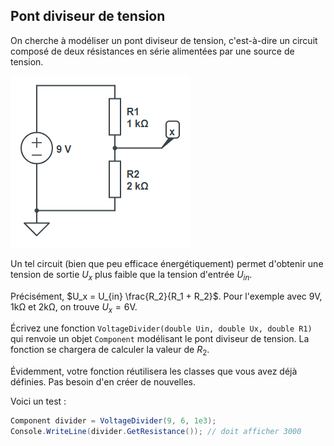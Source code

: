 ## Pont diviseur de tension

On cherche à modéliser un pont diviseur de tension, c'est-à-dire un circuit composé de deux résistances en série alimentées par une source de tension.

![](images/pont1.png)

Un tel circuit (bien que peu efficace énergétiquement) permet d'obtenir une tension de sortie $U_x$ plus faible que la tension d'entrée $U_{in}$.

Précisément, $U_x = U_{in} \frac{R_2}{R_1 + R_2}$. Pour l'exemple avec $9 \mathrm{V}$, $1 \mathrm{k\Omega}$ et $2 \mathrm{k\Omega}$, on trouve $U_x = 6 \mathrm{V}$.

Écrivez une fonction `VoltageDivider(double Uin, double Ux, double R1)` qui renvoie un objet `Component` modélisant le pont diviseur de tension. La fonction se chargera de calculer la valeur de $R_2$.

Évidemment, votre fonction réutilisera les classes que vous avez déjà définies. Pas besoin d'en créer de nouvelles.

Voici un test :
```csharp
Component divider = VoltageDivider(9, 6, 1e3);
Console.WriteLine(divider.GetResistance()); // doit afficher 3000
```